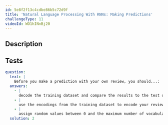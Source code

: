 ```yaml
---
id: 5e8f2f13c4cdbe86b5c72d9f
title: 'Natural Language Processing With RNNs: Making Predictions'
challengeType: 11
videoId: WO1hINnBj20
---
```


## Description

<section id='description'>

</section>

## Tests

<section id='tests'>

```yml
question:
  text: |
    Before you make a prediction with your own review, you should...:
  answers:
    - |
      decode the training dataset and compare the results to the test data.
    - |
      use the encodings from the training dataset to encode your review.
    - |
      assign random values between 0 and the maximum number of vocabulary in your dataset to each word in your review.
  solution: 2
```

</section>
